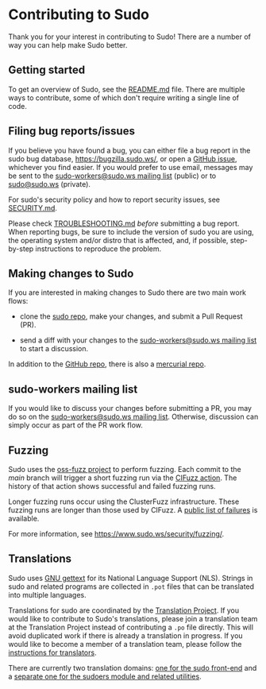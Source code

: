 Contributing to Sudo
====================

Thank you for your interest in contributing to Sudo!  There are a
number of way you can help make Sudo better.

## Getting started

To get an overview of Sudo, see the [README.md](../README.md) file.
There are multiple ways to contribute, some of which don't require
writing a single line of code.

## Filing bug reports/issues

If you believe you have found a bug, you can either file a bug
report in the sudo bug database, https://bugzilla.sudo.ws/, or open
a [GitHub issue](https://github.com/sudo-project/sudo/issues),
whichever you find easier.  If you would prefer to use email,
messages may be sent to the [sudo-workers@sudo.ws mailing
list](https://www.sudo.ws/mailman/listinfo/sudo-workers) (public)
or to sudo@sudo.ws (private).

For sudo's security policy and how to report security issues, see
[SECURITY.md](SECURITY.md).

Please check [TROUBLESHOOTING.md](TROUBLESHOOTING.md) *before*
submitting a bug report.  When reporting bugs, be sure to include
the version of sudo you are using, the operating system and/or
distro that is affected, and, if possible, step-by-step instructions
to reproduce the problem.

## Making changes to Sudo

If you are interested in making changes to Sudo there are two main
work flows:

 * clone the [sudo repo](https://github.com/sudo-project/sudo), make
   your changes, and submit a Pull Request (PR).
   
 * send a diff with your changes to the [sudo-workers@sudo.ws mailing
   list](https://www.sudo.ws/mailman/listinfo/sudo-workers) to start
   a discussion.

In addition to the [GitHub repo](https://github.com/sudo-project/sudo),
there is also a [mercurial repo](https://www.sudo.ws/repos/sudo).

## sudo-workers mailing list

If you would like to discuss your changes before submitting a
PR, you may do so on the [sudo-workers@sudo.ws mailing
list](https://www.sudo.ws/mailman/listinfo/sudo-workers).
Otherwise, discussion can simply occur as part of the PR work flow.

## Fuzzing

Sudo uses the [oss-fuzz project](https://github.com/google/oss-fuzz.git)
to perform fuzzing.  Each commit to the _main_ branch will trigger
a short fuzzing run via the [CIFuzz
action](https://github.com/sudo-project/sudo/actions/workflows/main.yml).
The history of that action shows successful and failed fuzzing runs.

Longer fuzzing runs occur using the ClusterFuzz infrastructure.  These
fuzzing runs are longer than those used by CIFuzz.  A [public list of
failures](https://bugs.chromium.org/p/oss-fuzz/issues/list?q=sudoers)
is available.

For more information, see https://www.sudo.ws/security/fuzzing/.

## Translations

Sudo uses [GNU gettext](https://www.gnu.org/software/gettext/) for
its National Language Support (NLS).  Strings in sudo and related
programs are collected in `.pot` files that can be translated into
multiple languages.

Translations for sudo are coordinated by the [Translation
Project](https://translationproject.org).  If you would like to
contribute to Sudo's translations, please join a translation team
at the Translation Project instead of contributing a `.po` file
directly.  This will avoid duplicated work if there is already a
translation in progress.  If you would like to become a member of
a translation team, please follow the [instructions for
translators](https://translationproject.org/html/translators.html).

There are currently two translation domains: [one for the sudo
front-end](https://translationproject.org/domain/sudo.html) and a
[separate one for the sudoers module and related
utilities](https://translationproject.org/domain/sudoers.html).
